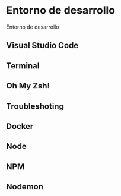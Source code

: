 # Entorno de desarrollo

Entorno de desarrollo

## Visual Studio Code

## Terminal

## Oh My Zsh!

## Troubleshoting

## Docker

## Node

## NPM

## Nodemon
